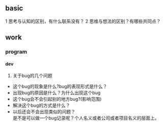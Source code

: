 ## basic

1 思考与认知的区别，有什么联系没有？
2 思维与想法的区别？有哪些共同点？

## work

### program
#### dev
1. 关于bug的几个问题
* 这个bug的现象是什么?bug的表现形式是什么？
* 出现bug的原因是什么？为什么出现这个bug
* 这个bug会不会引起别的地方bug?(影响范围)
* 解决这个bug的方式是什么？
* 以后还会不会出现类似的问题？  
  是不是可以做一个bug记录呢？个人名义或者公司或者项目名义的层面上。
  

